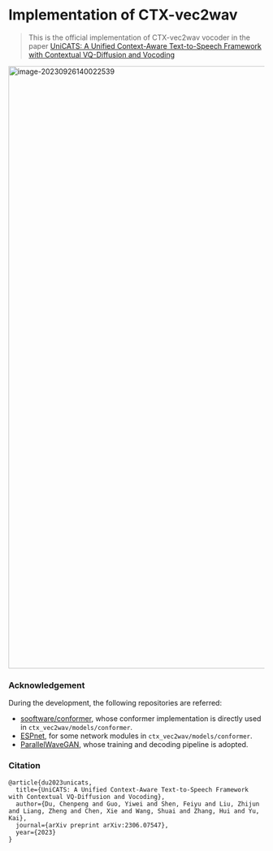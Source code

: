 # Implementation of CTX-vec2wav 

> This is the official implementation of CTX-vec2wav vocoder in the paper [UniCATS: A Unified Context-Aware Text-to-Speech Framework with Contextual VQ-Diffusion and Vocoding](https://arxiv.org/abs/2306.07547)

<img width="1187" alt="image-20230926140022539" src="https://github.com/cantabile-kwok/CTX-vec2wav/assets/58417810/036708e0-90a0-4df6-a886-3c1b3ba47e29">


### Acknowledgement
During the development, the following repositories are referred:
* [sooftware/conformer](https://github.com/sooftware/conformer), whose conformer implementation is directly used in `ctx_vec2wav/models/conformer`.
* [ESPnet](https://github.com/espnet/espnet), for some network modules in `ctx_vec2wav/models/conformer`.
* [ParallelWaveGAN](https://github.com/kan-bayashi/ParallelWaveGAN), whose training and decoding pipeline is adopted.  

### Citation
```
@article{du2023unicats,
  title={UniCATS: A Unified Context-Aware Text-to-Speech Framework with Contextual VQ-Diffusion and Vocoding},
  author={Du, Chenpeng and Guo, Yiwei and Shen, Feiyu and Liu, Zhijun and Liang, Zheng and Chen, Xie and Wang, Shuai and Zhang, Hui and Yu, Kai},
  journal={arXiv preprint arXiv:2306.07547},
  year={2023}
}
```

